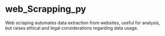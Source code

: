 # web_Scrapping_py
Web scraping automates data extraction from websites, useful for analysis, but raises ethical and legal considerations regarding data usage.

